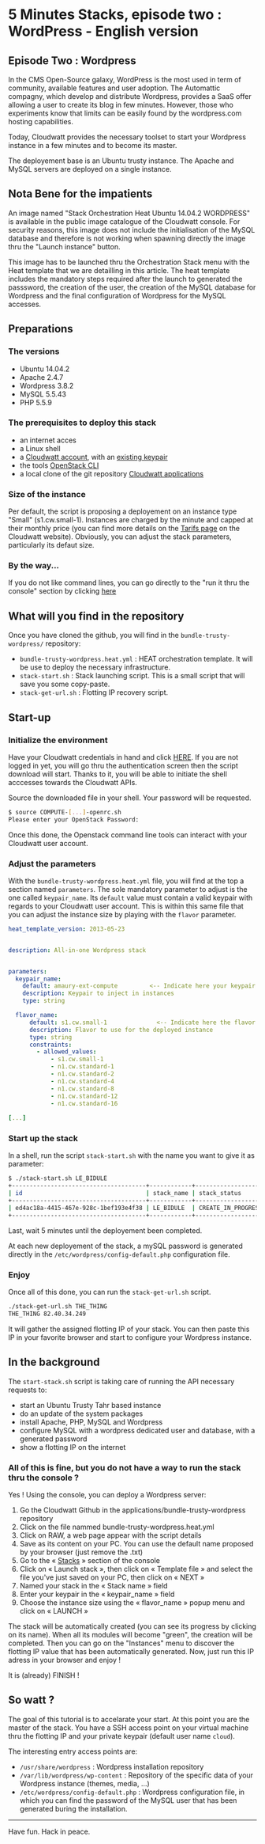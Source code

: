 # 5 Minutes Stacks, episode two : WordPress - English version

## Episode Two : Wordpress

In the CMS Open-Source galaxy, WordPress is the most used in term of community, available features and user adoption.
The Automattic compagny, which develop and distribute Wordpress, provides a SaaS offer allowing a user to create its blog in few minutes. However, those who experiments know that limits can be easily found by the wordpress.com hosting capabilities.

Today, Cloudwatt provides the necessary toolset to start your Wordpress instance in a few minutes and to become its master.

The deployement base is an Ubuntu trusty instance. The Apache and MySQL servers are deployed on a single instance.

## Nota Bene for the impatients

An image named "Stack Orchestration Heat Ubuntu 14.04.2 WORDPRESS" is available in the public image catalogue of the Cloudwatt console. For security reasons, this image does not include the initialisation of the MySQL database and therefore is not working when spawning directly the image thru the "Launch instance" button.

This image has to be launched thru the Orchestration Stack menu with the Heat template that we are detailling in this article. The heat template includes the mandatory steps required after the launch to generated the passsword, the creation of the user, the creation of the MySQL database for Wordpress and the final configuration of Wordpress for the MySQL accesses.


## Preparations

### The versions

* Ubuntu 14.04.2
* Apache 2.4.7
* Wordpress 3.8.2
* MySQL 5.5.43
* PHP 5.5.9

### The prerequisites to deploy this stack

* an internet acces
* a Linux shell
* a [Cloudwatt account](https://www.cloudwatt.com/authentification), with an [existing keypair](https://console.cloudwatt.com/project/access_and_security/?tab=access_security_tabs__keypairs_tab)
* the tools [OpenStack CLI](http://docs.openstack.org/cli-reference/content/install_clients.html)
* a local clone of the git repository [Cloudwatt applications](https://github.com/cloudwatt/applications)

### Size of the instance

Per default, the script is proposing a deployement on an instance type "Small" (s1.cw.small-1).  Instances are charged by the minute and capped at their monthly price (you can find more details on the [Tarifs page](https://www.cloudwatt.com/fr/produits/tarifs.html) on the Cloudwatt website). Obviously, you can adjust the stack parameters, particularly its defaut size.

### By the way...

If you do not like command lines, you can go directly to the "run it thru the console" section by clicking [here](#console) 

## What will you find in the repository

Once you have cloned the github, you will find in the  `bundle-trusty-wordpress/` repository:

* `bundle-trusty-wordpress.heat.yml` : HEAT orchestration template. It will be use to deploy the necessary infrastructure.
* `stack-start.sh` : Stack launching script. This is a small script that will save you some copy-paste.
* `stack-get-url.sh` : Flotting IP recovery script.

## Start-up

### Initialize the environment

Have your Cloudwatt credentials in hand and click [HERE](https://console.cloudwatt.com/project/access_and_security/api_access/openrc/). 
If you are not logged in yet, you will go thru the authentication screen then the script download will start. Thanks to it, you will be able to initiate the shell acccesses towards the Cloudwatt APIs.

Source the downloaded file in your shell. Your password will be requested. 

~~~ bash
$ source COMPUTE-[...]-openrc.sh
Please enter your OpenStack Password:

~~~ 

Once this done, the Openstack command line tools can interact with your Cloudwatt user account.

### Adjust the parameters

With the `bundle-trusty-wordpress.heat.yml` file, you will find at the top a section named `parameters`. The sole mandatory parameter to adjust is the one called `keypair_name`. Its `default` value must contain a valid keypair with regards to your Cloudwatt user account. This is within this same file that you can adjust the instance size by playing with the `flavor` parameter.

~~~ yaml
heat_template_version: 2013-05-23


description: All-in-one Wordpress stack


parameters:
  keypair_name:
    default: amaury-ext-compute         <-- Indicate here your keypair
    description: Keypair to inject in instances
    type: string

  flavor_name:
      default: s1.cw.small-1              <-- Indicate here the flavor size
      description: Flavor to use for the deployed instance
      type: string
      constraints:
        - allowed_values:
            - s1.cw.small-1
            - n1.cw.standard-1
            - n1.cw.standard-2
            - n1.cw.standard-4
            - n1.cw.standard-8
            - n1.cw.standard-12
            - n1.cw.standard-16
            
[...]
~~~ 

### Start up the stack

In a shell, run the script `stack-start.sh` with the name you want to give it as parameter:

~~~ bash
$ ./stack-start.sh LE_BIDULE
+--------------------------------------+------------+--------------------+----------------------+
| id                                   | stack_name | stack_status       | creation_time        |
+--------------------------------------+------------+--------------------+----------------------+
| ed4ac18a-4415-467e-928c-1bef193e4f38 | LE_BIDULE  | CREATE_IN_PROGRESS | 2015-04-21T08:29:45Z |
+--------------------------------------+------------+--------------------+----------------------+
~~~ 

Last, wait 5 minutes until the deployement been completed.

At each new deployement of the stack, a mySQL password is generated directly in the `/etc/wordpress/config-default.php` configuration file.

### Enjoy

Once all of this done, you can run the `stack-get-url.sh` script. 

~~~ bash
./stack-get-url.sh THE_THING
THE_THING 82.40.34.249
~~~ 

It will gather the assigned flotting IP of your stack. You can then paste this IP in your favorite browser and start to configure your Wordpress instance.

## In the background

The  `start-stack.sh` script is taking care of running the API necessary requests to: 

* start an Ubuntu Trusty Tahr based instance
* do an update of the system packages
* install Apache, PHP, MySQL and Wordpress
* configure MySQL with a wordpress dedicated user and database, with a generated password
* show a flotting IP on the internet

<a name="console" />

### All of this is fine, but you do not have a way to run the stack thru the console ?

Yes ! Using the console, you can deploy a Wordpress server:

1.	Go the Cloudwatt Github in the applications/bundle-trusty-wordpress repository
2.	Click on the file nammed bundle-trusty-wordpress.heat.yml
3.	Click on RAW, a web page appear with the script details
4.	Save as its content on your PC. You can use the default name proposed by your browser (just remove the .txt)
5.  Go to the « [Stacks](https://console.cloudwatt.com/project/stacks/) » section of the console
6.	Click on « Launch stack », then click on « Template file » and select the file you've just saved on your PC, then click on « NEXT »
7.	Named your stack in the « Stack name » field
8.	Enter your keypair in the « keypair_name » field
9.	Choose the instance size using the « flavor_name » popup menu and click on « LAUNCH »

The stack will be automatically created (you can see its progress by clicking on its name). When all its modules will become "green", the creation will be completed. Then you can go on the "Instances" menu to discover the flotting IP value that has been automatically generated. Now, just run this IP adress in your browser and enjoy !

It is (already) FINISH !

## So watt ?

The goal of this tutorial is to accelarate your start. At this point you are the master of the stack.
You have a SSH access point on your virtual machine thru the flotting IP and your private keypair (default user name `cloud`).

The interesting entry access points are:

- `/usr/share/wordpress` : Wordpress installation repository
- `/var/lib/wordpress/wp-content` : Repository of the specific data of your Wordpress instance (themes, media, ...)
- `/etc/wordpress/config-default.php` : Wordpress configuration file, in which you can find the password of the MySQL user that has been generated buring the installation.

-----
Have fun. Hack in peace.
